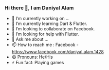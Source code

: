 ### Hi there 👋, I am Daniyal Alam


- 🔭 I’m currently working on ...
- 🌱 I’m currently learning Dart & Flutter.
- 👯 I’m looking to collaborate on Facebook.
- 🤔 I’m looking for help with Flutter.
- 💬 Ask me about ...
- 📫 How to reach me : Facebook - https://www.facebook.com/daniyal.alam.1428
- 😄 Pronouns: He/His
- ⚡ Fun fact: Playing games

